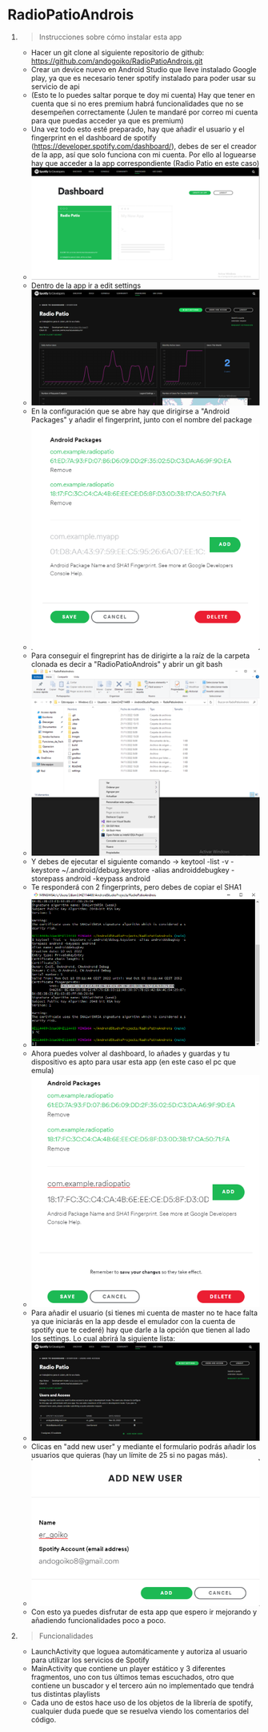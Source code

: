 # RadioPatioAndrois

1. > Instrucciones sobre cómo instalar esta app
    - Hacer un git clone al siguiente repositorio de github: https://github.com/andogoiko/RadioPatioAndrois.git
    - Crear un device nuevo en Android Studio que lleve instalado Google play, ya que es necesario tener spotify instalado para poder usar su servicio de api
    - (Esto te lo puedes saltar porque te doy mi cuenta) Hay que tener en cuenta que si no eres premium habrá funcionalidades que no se desempeñen correctamente (Julen te mandaré por correo mi cuenta para que puedas acceder ya que es premium)
    - Una vez todo esto esté preparado, hay que añadir el usuario y el fingerprint en el dashboard de spotify (https://developer.spotify.com/dashboard/), debes de ser el creador de la app, así que solo funciona con mi cuenta. Por ello al loguearse hay que acceder a la app correspondiente (Radio Patio en este caso)
    - ![dashboard_inicio](/images/dashboard_inicio.png)
    - Dentro de la app ir a edit settings
    - ![dashboard_inicio](/images/dashboard_edit_settings.png)
    - En la configuración que se abre hay que dirigirse a "Android Packages" y añadir el fingerprint, junto con el nombre del package
    - ![dashboard_inicio](/images/dashboard_fingerprint.png)
    - Para conseguir el fingreprint has de dirigirte a la raíz de la carpeta clonada es decir a "RadioPatioAndrois" y abrir un git bash
    - ![dashboard_inicio](/images/raiz_bash.png)
    - Y debes de ejecutar el siguiente comando -> keytool -list -v -keystore ~/.android/debug.keystore -alias androiddebugkey -storepass android -keypass android
    - Te responderá con 2 fingerprints, pero debes de copiar el SHA1
    - ![dashboard_inicio](/images/bash_fingerprint.png)
    - Ahora puedes volver al dashboard, lo añades y guardas y tu dispositivo es apto para usar esta app (en este caso el pc que emula)
    - ![dashboard_inicio](/images/dashboard_save_fingerprint.png)
    - Para añadir el usuario (si tienes mi cuenta de master no te hace falta ya que iniciarás en la app desde el emulador con la cuenta de spotify que te cederé) hay que darle a la opción que tienen al lado los settings. Lo cual abrirá la siguiente lista:
    - ![dashboard_inicio](/images/dashboard_add_user.png)
    - Clicas en "add new user" y mediante el formulario podrás añadir los usuarios que quieras (hay un límite de 25 si no pagas más).
    - ![dashboard_inicio](/images/dashboard_add_user_form.png)
    - Con esto ya puedes disfrutar de esta app que espero ir mejorando y añadiendo funcionalidades poco a poco.

2. > Funcionalidades
    - LaunchActivity que loguea automáticamente y autoriza al usuario para utilizar los servicios de Spotify
    - MainActivity que contiene un player estático y 3 diferentes fragmentos, uno con tus últimos temas escuchados, otro que contiene un buscador y el tercero aún no implementado que tendrá tus distintas playlists
    - Cada uno de estos hace uso de los objetos de la librería de spotify, cualquier duda puede que se resuelva viendo los comentarios del código.